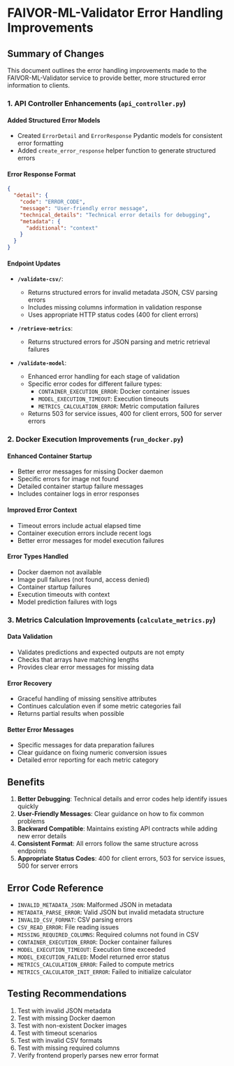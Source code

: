 # FAIVOR-ML-Validator Error Handling Improvements

## Summary of Changes

This document outlines the error handling improvements made to the FAIVOR-ML-Validator service to provide better, more structured error information to clients.

### 1. API Controller Enhancements (`api_controller.py`)

#### Added Structured Error Models
- Created `ErrorDetail` and `ErrorResponse` Pydantic models for consistent error formatting
- Added `create_error_response` helper function to generate structured errors

#### Error Response Format
```json
{
  "detail": {
    "code": "ERROR_CODE",
    "message": "User-friendly error message",
    "technical_details": "Technical error details for debugging",
    "metadata": {
      "additional": "context"
    }
  }
}
```

#### Endpoint Updates
- **`/validate-csv/`**:
  - Returns structured errors for invalid metadata JSON, CSV parsing errors
  - Includes missing columns information in validation response
  - Uses appropriate HTTP status codes (400 for client errors)

- **`/retrieve-metrics`**:
  - Returns structured errors for JSON parsing and metric retrieval failures

- **`/validate-model`**:
  - Enhanced error handling for each stage of validation
  - Specific error codes for different failure types:
    - `CONTAINER_EXECUTION_ERROR`: Docker container issues
    - `MODEL_EXECUTION_TIMEOUT`: Execution timeouts
    - `METRICS_CALCULATION_ERROR`: Metric computation failures
  - Returns 503 for service issues, 400 for client errors, 500 for server errors

### 2. Docker Execution Improvements (`run_docker.py`)

#### Enhanced Container Startup
- Better error messages for missing Docker daemon
- Specific errors for image not found
- Detailed container startup failure messages
- Includes container logs in error responses

#### Improved Error Context
- Timeout errors include actual elapsed time
- Container execution errors include recent logs
- Better error messages for model execution failures

#### Error Types Handled
- Docker daemon not available
- Image pull failures (not found, access denied)
- Container startup failures
- Execution timeouts with context
- Model prediction failures with logs

### 3. Metrics Calculation Improvements (`calculate_metrics.py`)

#### Data Validation
- Validates predictions and expected outputs are not empty
- Checks that arrays have matching lengths
- Provides clear error messages for missing data

#### Error Recovery
- Graceful handling of missing sensitive attributes
- Continues calculation even if some metric categories fail
- Returns partial results when possible

#### Better Error Messages
- Specific messages for data preparation failures
- Clear guidance on fixing numeric conversion issues
- Detailed error reporting for each metric category

## Benefits

1. **Better Debugging**: Technical details and error codes help identify issues quickly
2. **User-Friendly Messages**: Clear guidance on how to fix common problems
3. **Backward Compatible**: Maintains existing API contracts while adding new error details
4. **Consistent Format**: All errors follow the same structure across endpoints
5. **Appropriate Status Codes**: 400 for client errors, 503 for service issues, 500 for server errors

## Error Code Reference

- `INVALID_METADATA_JSON`: Malformed JSON in metadata
- `METADATA_PARSE_ERROR`: Valid JSON but invalid metadata structure
- `INVALID_CSV_FORMAT`: CSV parsing errors
- `CSV_READ_ERROR`: File reading issues
- `MISSING_REQUIRED_COLUMNS`: Required columns not found in CSV
- `CONTAINER_EXECUTION_ERROR`: Docker container failures
- `MODEL_EXECUTION_TIMEOUT`: Execution time exceeded
- `MODEL_EXECUTION_FAILED`: Model returned error status
- `METRICS_CALCULATION_ERROR`: Failed to compute metrics
- `METRICS_CALCULATOR_INIT_ERROR`: Failed to initialize calculator

## Testing Recommendations

1. Test with invalid JSON metadata
2. Test with missing Docker daemon
3. Test with non-existent Docker images
4. Test with timeout scenarios
5. Test with invalid CSV formats
6. Test with missing required columns
7. Verify frontend properly parses new error format